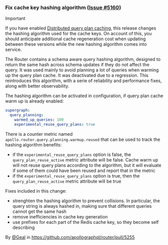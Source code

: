 ### Fix cache key hashing algorithm ([Issue #5160](https://github.com/apollographql/router/issues/5160))

> [!IMPORTANT]
> If you have enabled [Distributed query plan caching](https://www.apollographql.com/docs/router/configuration/distributed-caching/#distributed-query-plan-caching), this release changes the hashing algorithm used for the cache keys.  On account of this, you should anticipate additional cache regeneration cost when updating between these versions while the new hashing algorithm comes into service.

The Router contains a schema aware query hashing algorithm, designed to return the same hash across schema updates if they do not affect the query. It was used mainly to avoid planning a lot of queries when warming up the query plan cache. It was deactivated due to a regression. This reintroduces this algorithm, with a serie of reliability and performance fixes, along with better observability.

The hashing algorithm can be activated in configuration, if query plan cache warm up is already enabled:

```yaml title="router.yaml"
supergraph:
  query_planning:
    warmed_up_queries: 100
    experimental_reuse_query_plans: true
```

There is a counter metric named `apollo.router.query.planning.warmup.reused` that can be used to track the hashing algorithm benefits:
- if the `experimental_reuse_query_plans` option is false, the `query_plan_reuse_active` metric attribute will be false. Cache warm up will not reuse query plans according to the algorithm, but it will evaluate if some of them could have been reused and report that in the metric
- if the `experimental_reuse_query_plans` option is true, then the `query_plan_reuse_active` metric attribute will be true

Fixes included in this change:
- strenghten the hashing algorithm to prevent collisions. In particular, the query string is always hashed in, making sure that different queries cannot get the same hash
- remove inefficiencies in cache key generation
- use prefixes for each part of the Redis cache key, so they become self describing

By [@Geal](https://github.com/Geal) in https://github.com/apollographql/router/pull/5255
